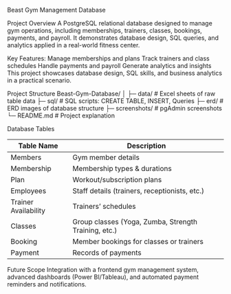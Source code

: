 Beast Gym Management Database

Project Overview
A PostgreSQL relational database designed to manage gym operations, including memberships, trainers, classes, bookings, payments, and payroll.
It demonstrates database design, SQL queries, and analytics applied in a real-world fitness center.

Key Features:
Manage memberships and plans
Track trainers and class schedules
Handle payments and payroll
Generate analytics and insights
This project showcases database design, SQL skills, and business analytics in a practical scenario.

Project Structure
Beast-Gym-Database/
│
├─ data/           # Excel sheets of raw table data
├─ sql/            # SQL scripts: CREATE TABLE, INSERT, Queries
├─ erd/            # ERD images of database structure
├─ screenshots/    # pgAdmin screenshots
└─ README.md       # Project explanation

Database Tables

| Table Name           | Description |
|---------------------|-------------|
| Members             | Gym member details |
| Membership          | Membership types & durations |
| Plan                | Workout/subscription plans |
| Employees           | Staff details (trainers, receptionists, etc.) |
| Trainer Availability| Trainers’ schedules |
| Classes             | Group classes (Yoga, Zumba, Strength Training, etc.) |
| Booking             | Member bookings for classes or trainers |
| Payment             | Records of payments |

Future Scope
Integration with a frontend gym management system, advanced dashboards (Power BI/Tableau), and automated payment reminders and notifications.
